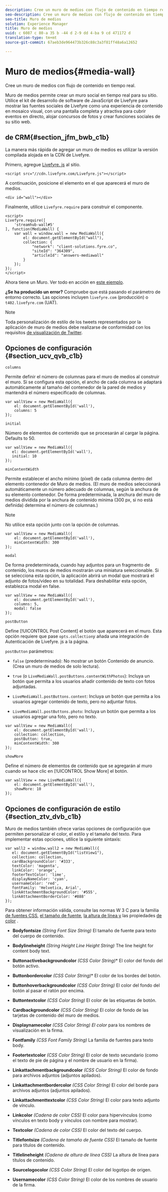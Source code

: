 ```yaml
---
description: Cree un muro de medios con flujo de contenido en tiempo real.
seo-description: Cree un muro de medios con flujo de contenido en tiempo real.
seo-title: Muro de medios
solution: Experience Manager
title: Muro de medios
uuid: c 6087 c 80-a 35 b -44 d 2-9 dd 4-ba 9 cd 471172 d
translation-type: tm+mt
source-git-commit: 67aeb3de964473b326c88c3a3f81ff48a6a12652

---
```



# Muro de medios{#media-wall}

Cree un muro de medios con flujo de contenido en tiempo real.

Muro de medios permite crear un muro social en tiempo real para su sitio. Utilice el kit de desarrollo de software de JavaScript de Livefyre para mostrar las fuentes sociales de Livefyre como una experiencia de contenido en mosaico visual, con una pantalla completa y atractiva para cubrir eventos en directo, alojar concursos de fotos y crear funciones sociales de su sitio web.

## de CRM{#section_jfm_bwb_c1b}

La manera más rápida de agregar un muro de medios es utilizar la versión compilada alojada en la CDN de Livefyre.

Primero, agregue [Livefyre. js](https://github.com/Livefyre/Livefyre.js) al sitio.

```
<script src="//cdn.livefyre.com/Livefyre.js"></script> 
```

A continuación, posicione el elemento en el que aparecerá el muro de medios.

```
<div id="wall"></div>
```

Finalmente, utilice `Livefyre.require` para construir el componente.

```
<script> 
Livefyre.require([ 
    'streamhub-wall#5' 
], function(MediaWall) {     
    var wall = window.wall = new MediaWall({ 
        el: document.getElementById("wall"), 
        collection: { 
            "network": "client-solutions.fyre.co", 
            "siteId": "364309", 
            "articleId": "answers-mediawall" 
        } 
    }); 
}); 
</script>
```

Ahora tiene un Muro. Ver todo en acción en [este ejemplo](https://codepen.io/gobengo/pen/dFwDL).

**¿Se ha producido un error?** Compruebe que está pasando el parámetro de entorno correcto. Las opciones incluyen `livefyre.com` (producción) o `t402.livefyre.com` (UAT).

>[!NOTE]
>
>Toda personalización de estilo de los tweets representados por la aplicación de muro de medios debe realizarse de conformidad con los requisitos [de visualización de Twitter](https://dev.twitter.com/terms/display-requirements).

## Opciones de configuración {#section_ucv_qvb_c1b}

`columns`

Permite definir el número de columnas para el muro de medios al construir el muro. Si se configura esta opción, el ancho de cada columna se adaptará automáticamente al tamaño del contenedor de la pared de medios y mantendrá el número especificado de columnas.

```
var wallView = new MediaWall({ 
    el: document.getElementById('wall'), 
    columns: 5 
});
```

`initial`

Número de elementos de contenido que se procesarán al cargar la página. Defaults to 50.

```
var wallView = new MediaWall({ 
   el: document.getElementById('wall'), 
   initial: 10 
});
```

`minContentWidth`

Permite establecer el ancho mínimo (píxel) de cada columna dentro del elemento contenedor de Muro de medios. (El muro de medios seleccionará automáticamente un número adecuado de columnas, según la anchura de su elemento contenedor. De forma predeterminada, la anchura del muro de medios dividida por la anchura de contenido mínima (300 px, si no está definida) determina el número de columnas.)

>[!NOTE]
>
>No utilice esta opción junto con la opción de columnas.

```
var wallView = new MediaWall({ 
    el: document.getElementById('wall'), 
    minContentWidth: 300 
});
```

`modal`

De forma predeterminada, cuando hay adjuntos para un fragmento de contenido, los muros de medios mostrarán una miniatura seleccionable. Si se selecciona esta opción, la aplicación abrirá un modal que mostrará el adjunto de fotos/vídeo en su totalidad. Para deshabilitar esta opción, establezca modal en false.

```
var wallView = new MediaWall({ 
    el: document.getElementById('wall'), 
    columns: 5, 
    modal: false 
});
```

`postButton`

Define [!UICONTROL Post Content] el botón que aparecerá en el muro. Esta opción requiere que pase `opts.collection`y añada una integración de Autenticación de Livefyre. js a la página.

`postButton` parámetros:

* `false` (predeterminado): No mostrar un botón Contenido de anuncio. (Crea un muro de medios de solo lectura).
* `true` (o `LiveMediaWall.postButtons.contentWithPhotos`): Incluya un botón que permita a los usuarios añadir contenido de texto con fotos adjuntadas.

* `LiveMediaWall.postButtons.content`: Incluya un botón que permita a los usuarios agregar contenido de texto, pero no adjuntar fotos.
* `LiveMediaWall.postButtons.photo`: Incluya un botón que permita a los usuarios agregar una foto, pero no texto.

```
var wallView = new MediaWall({ 
    el: document.getElementById('wall'), 
    collection: collection, 
    postButton: true, 
    minContentWidth: 300 
});
```

`showMore`

Define el número de elementos de contenido que se agregarán al muro cuando se hace clic en [!UICONTROL Show More] el botón.

```
var wallView = new LiveMediaWall({ 
    el: document.getElementById('wall'), 
    showMore: 10 
});
```

## Opciones de configuración de estilo {#section_ztv_dvb_c1b}

Muro de medios también ofrece varias opciones de configuración que permiten personalizar el color, el estilo y el tamaño del texto. Para implementar estas opciones, utilice la siguiente sintaxis:

```
var wall2 = window.wall2 = new MediaWall({ 
   el: document.getElementById("listView1"), 
   collection: collection, 
   cardBackgroundColor: '#333', 
   textColor: 'magenta', 
   linkColor: 'orange', 
   footerTextColor: 'lime', 
   displayNameColor: 'cyan', 
   usernameColor: 'red', 
   fontFamily: 'Helvetica, Arial', 
   linkAttachmentBackgroundColor: '#555', 
   linkAttachmentBorderColor: '#888' 
}); 
```

Para obtener información válida, consulte las normas W 3 C para la familia [de fuentes CSS](https://www.w3.org/TR/CSS2/fonts.html#propdef-font-family), [el tamaño de fuente](https://www.w3.org/TR/CSS2/fonts.html#font-size-props), [la altura de línea y](https://www.w3.org/TR/CSS2/visudet.html#propdef-line-height) las propiedades [de color](https://www.w3.org/TR/css3-color/#colorunits) .

* **Bodyfontsize** *(String Font Size String)* El tamaño de fuente para texto del cuerpo de contenido.

* **Bodylineheight** *(String Height Line Height String)* The line height for content body text.

* **Buttonactivebackgroundcolor** *(CSS Color String)** El color del fondo del botón activo.

* **Buttonbordercolor** *(CSS Color String)** El color de los bordes del botón.

* **Buttonhoverbackgroundcolor** *(CSS Color String)* El color del fondo del botón al pasar el ratón por encima.

* **Buttontextcolor** *(CSS Color String)* El color de las etiquetas de botón.

* **Cardbackgroundcolor** *(CSS Color String)* El color de fondo de las tarjetas de contenido del muro de medios.

* **Displaynamecolor** *(CSS Color String) El color* para los nombres de visualización en la firma.

* **Fontfamily** *(CSS Font Family String)* La familia de fuentes para texto body.

* **Footertextcolor** *(CSS Color String)* El color de texto secundario (como el texto de pie de página y el nombre de usuario en la firma).

* **Linkattachmentbackgroundcolor** *(CSS Color String)* El color de fondo para archivos adjuntos (adjuntos apilados).

* **Linkattachmentbordercolor** *(CSS Color String)* El color del borde para archivos adjuntos (adjuntos apilados).

* **Linkattachmenttextcolor** *(CSS Color String)* El color para texto adjunto de vínculo.

* **Linkcolor** *(Cadena de color CSS)* El color para hipervínculos (como vínculos en texto body y vínculos con nombre para mostrar).

* **Textcolor** *(Cadena de color CSS)* El color del texto del cuerpo.

* **Titlefontsize** *(Cadena de tamaño de fuente CSS)* El tamaño de fuente para títulos de contenido.

* **Titlelineheight** *(Cadena de altura de línea CSS)* La altura de línea para títulos de contenido.

* **Sourcelogocolor** *(CSS Color String)* El color del logotipo de origen.

* **Usernamecolor** *(CSS Color String)* El color de los nombres de usuario de la firma.
